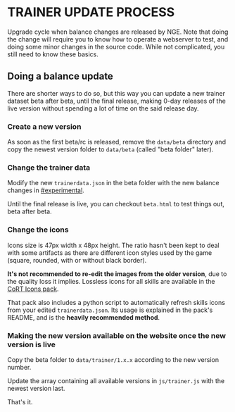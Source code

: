 # TRAINER UPDATE PROCESS

Upgrade cycle when balance changes are released by NGE. Note that doing the
change will require you to know how to operate a webserver to test, and doing
some minor changes in the source code. While not complicated, you still need to
know these basics.

## Doing a balance update

There are shorter ways to do so, but this way you can update a new trainer
dataset beta after beta, until the final release, making 0-day releases of the
live version without spending a lot of time on the said release day.

### Create a new version

As soon as the first beta/rc is released, remove the `data/beta` directory and
copy the newest version folder to `data/beta` (called "beta folder" later).

### Change the trainer data

Modify the new `trainerdata.json` in the beta folder with the new balance
changes in [#experimental](https://discord.com/channels/542061814704373782/542403024417456138).

Until the final release is live, you can checkout `beta.html` to test things
out, beta after beta.

### Change the icons

Icons size is 47px width x 48px height. The ratio hasn't been kept to deal with
some artifacts as there are different icon styles used by the game (square, rounded,
with or without black border).

**It's not recommended to re-edit the images from the older version**, due to the
quality loss it implies. Lossless icons for all skills are available in the
[CoRT Icons pack](https://github.com/mascaldotfr/CoRT/releases).

That pack also includes a python script to automatically refresh skills icons from
your edited `trainerdata.json`. Its usage is explained in the pack's README, and
is the **heavily recommended method**.

### Making the new version available on the website once the new version is live

Copy the beta folder to `data/trainer/1.x.x` according to the new version number.

Update the array containing all available versions in `js/trainer.js` with the
newest version last.

That's it.
